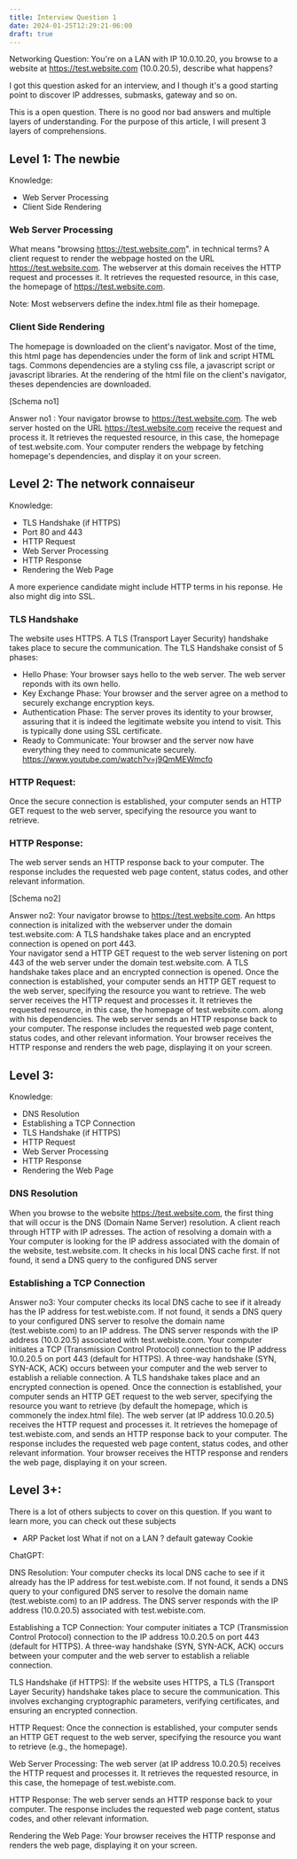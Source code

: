 ```yaml
---
title: Interview Question 1
date: 2024-01-25T12:29:21-06:00
draft: true
---
```


Networking Question: You're on a LAN with IP 10.0.10.20, you browse to a website at https://test.website.com (10.0.20.5), describe what happens?

I got this question asked for an interview, and I though it's a good starting point to discover IP addresses, submasks, gateway and so on.

This is a open question. There is no good nor bad answers and multiple layers of understanding. For the purpose of this article, I will present 3 layers of comprehensions.

## Level 1: The newbie

Knowledge:

- Web Server Processing
- Client Side Rendering

### Web Server Processing

What means "browsing https://test.website.com". in technical terms?
A client request to render the webpage hosted on the URL https://test.website.com. The webserver at this domain receives the HTTP request and processes it. It retrieves the requested resource, in this case, the homepage of https://test.website.com.

Note: Most webservers define the index.html file as their homepage.

### Client Side Rendering

The homepage is downloaded on the client's navigator. Most of the time, this html page has dependencies under the form of link and script HTML tags. Commons dependencies are a styling css file, a javascript script or javascript libraries. At the rendering of the html file on the client's navigator, theses dependencies are downloaded.

[Schema no1]

Answer no1 :
Your navigator browse to https://test.website.com. The web server hosted on the URL https://test.website.com receive the request and process it. It retrieves the requested resource, in this case, the homepage of test.website.com. Your computer renders the webpage by fetching homepage's dependencies, and display it on your screen.

## Level 2: The network connaiseur

Knowledge:

- TLS Handshake (if HTTPS)
- Port 80 and 443
- HTTP Request
- Web Server Processing
- HTTP Response
- Rendering the Web Page

A more experience candidate might include HTTP terms in his reponse. He also might dig into SSL.

### TLS Handshake

The website uses HTTPS. A TLS (Transport Layer Security) handshake takes place to secure the communication. The TLS Handshake consist of 5 phases:

- Hello Phase: Your browser says hello to the web server. The web server reponds with its own hello.
- Key Exchange Phase: Your browser and the server agree on a method to securely exchange encryption keys.
- Authentication Phase: The server proves its identity to your browser, assuring that it is indeed the legitimate website you intend to visit. This is typically done using SSL certificate.
- Ready to Communicate: Your browser and the server now have everything they need to communicate securely.
  https://www.youtube.com/watch?v=j9QmMEWmcfo

### HTTP Request:

Once the secure connection is established, your computer sends an HTTP GET request to the web server, specifying the resource you want to retrieve.

### HTTP Response:

The web server sends an HTTP response back to your computer.
The response includes the requested web page content, status codes, and other relevant information.

[Schema no2]

Answer no2:
Your navigator browse to https://test.website.com. An https connection is initalized with the webserver under the domain test.website.com: A TLS handshake takes place and an encrypted connection is opened on port 443.  
Your navigator send a HTTP GET request to the web server listening on port 443 of the web server under the domain test.website.com. A TLS handshake takes place and an encrypted connection is opened. Once the connection is established, your computer sends an HTTP GET request to the web server, specifying the resource you want to retrieve. The web server receives the HTTP request and processes it. It retrieves the requested resource, in this case, the homepage of test.website.com. along with his dependencies. The web server sends an HTTP response back to your computer. The response includes the requested web page content, status codes, and other relevant information. Your browser receives the HTTP response and renders the web page, displaying it on your screen.

## Level 3:

Knowledge:

- DNS Resolution
- Establishing a TCP Connection
- TLS Handshake (if HTTPS)
- HTTP Request
- Web Server Processing
- HTTP Response
- Rendering the Web Page

### DNS Resolution

When you browse to the website https://test.website.com, the first thing that will occur is the DNS (Domain Name Server) resolution. A client reach through HTTP with IP adresses. The action of resolving a domain with a
Your computer is looking for the IP address associated with the domain of the website, test.website.com. It checks in his local DNS cache first. If not found, it send a DNS query to the configured DNS server

### Establishing a TCP Connection

Answer no3:
Your computer checks its local DNS cache to see if it already has the IP address for test.webiste.com. If not found, it sends a DNS query to your configured DNS server to resolve the domain name (test.webiste.com) to an IP address. The DNS server responds with the IP address (10.0.20.5) associated with test.webiste.com.
Your computer initiates a TCP (Transmission Control Protocol) connection to the IP address 10.0.20.5 on port 443 (default for HTTPS). A three-way handshake (SYN, SYN-ACK, ACK) occurs between your computer and the web server to establish a reliable connection.
A TLS handshake takes place and an encrypted connection is opened. Once the connection is established, your computer sends an HTTP GET request to the web server, specifying the resource you want to retrieve (by default the homepage, which is commonely the index.html file).
The web server (at IP address 10.0.20.5) receives the HTTP request and processes it.
It retrieves the homepage of test.webiste.com, and sends an HTTP response back to your computer. The response includes the requested web page content, status codes, and other relevant information.
Your browser receives the HTTP response and renders the web page, displaying it on your screen.

## Level 3+:

There is a lot of others subjects to cover on this question. If you want to learn more, you can check out these subjects

- ARP
  Packet lost
  What if not on a LAN ? default gateway
  Cookie

ChatGPT:

DNS Resolution:
Your computer checks its local DNS cache to see if it already has the IP address for test.webiste.com.
If not found, it sends a DNS query to your configured DNS server to resolve the domain name (test.webiste.com) to an IP address.
The DNS server responds with the IP address (10.0.20.5) associated with test.webiste.com.

Establishing a TCP Connection:
Your computer initiates a TCP (Transmission Control Protocol) connection to the IP address 10.0.20.5 on port 443 (default for HTTPS).
A three-way handshake (SYN, SYN-ACK, ACK) occurs between your computer and the web server to establish a reliable connection.

TLS Handshake (if HTTPS):
If the website uses HTTPS, a TLS (Transport Layer Security) handshake takes place to secure the communication.
This involves exchanging cryptographic parameters, verifying certificates, and ensuring an encrypted connection.

HTTP Request:
Once the connection is established, your computer sends an HTTP GET request to the web server, specifying the resource you want to retrieve (e.g., the homepage).

Web Server Processing:
The web server (at IP address 10.0.20.5) receives the HTTP request and processes it.
It retrieves the requested resource, in this case, the homepage of test.webiste.com.

HTTP Response:
The web server sends an HTTP response back to your computer.
The response includes the requested web page content, status codes, and other relevant information.

Rendering the Web Page:
Your browser receives the HTTP response and renders the web page, displaying it on your screen.
